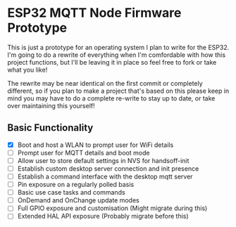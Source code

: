 # ESP32 MQTT Node Firmware Prototype

This is just a prototype for an operating system I plan to write for the ESP32.
I'm going to do a rewrite of everything when I'm comfordable with how this project functions, but I'll be leaving it in place so feel free to fork or take what you like!

The rewrite may be near identical on the first commit or completely different, so if you plan to make a project that's based on this please keep in mind you may have to do a complete re-write to stay up to date, or take over maintaining this yourself!

## Basic Functionality
 - [x] Boot and host a WLAN to prompt user for WiFi details
 - [ ] Prompt user for MQTT details and boot mode
 - [ ] Allow user to store default settings in NVS for handsoff-init
 - [ ] Establish custom desktop server connection and init presence
 - [ ] Establish a command interface with the desktop mqtt server
 - [ ] Pin exposure on a regularly polled basis
 - [ ] Basic use case tasks and commands
 - [ ] OnDemand and OnChange update modes
 - [ ] Full GPIO exposure and customisation (Might migrate during this)
 - [ ] Extended HAL API exposure (Probably migrate before this)
